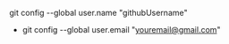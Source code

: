 git config --global user.name "githubUsername"

* git config --global user.email "youremail@gmail.com"